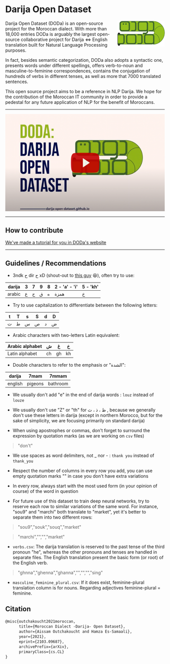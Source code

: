 # Darija Open Dataset

<p>
  <img width="150" align='right' src="./images/doda_logo.png">
  <!--- credits to [https://www.freeflagicons.com/country/morocco/sphere_icon/download/] --->
</p>

Darija Open Dataset (DODa) is an open-source project for the Moroccan dialect. With more than 18,000 entries DODa is arguably the largest open-source collaborative project for Darija <=> English translation built for Natural Language Processing purposes. 

In fact, besides semantic categorization, DODa also adopts a syntactic one, presents words under different spellings, offers verb-to-noun and masculine-to-feminine correspondences, contains the conjugation of hundreds of verbs in different tenses, as well as more that 7000 translated sentences.


This open source project aims to be a reference in NLP Darija. We hope for the contribution of the Moroccan IT community in order to provide a pedestal for any future application of NLP for the benefit of Moroccans.

---
[![DODa video](./images/video_img.png)](https://www.youtube.com/watch?v=IZWuEy7yLB0)

---

## How to contribute

[We've made a tutorial for you in DODa's website](https://darija-open-dataset.github.io/examples/tutorial.html)

---

## Guidelines / Recommendations
- 3ndk ح dir ح xD (shout-out to [this guy](https://www.facebook.com/watch/?v=238961807618014) 😆), often try to use:

darija | 3 | 7 | 9 | 8 | 2 - 'a' - 'i' | 5 - 'kh'
--- | --- | --- | --- |--- |--- |---
arabic | ع | ح | ق | ه | همزة |  خ  


- Try to use capitalization to differentiate between the following letters:

| t | T | s | S | d | D |
| :---: | :---: | :---: | :---: | :---: | :---: |
| ت | ط | س | ص | د | ض |


- Arabic characters with two-letters Latin equivalent:

Arabic alphabet | ش | غ | خ
--- | --- | --- | ---
Latin alphabet | ch | gh | kh


- Double characters to refer to the emphasis or "الشدة":

darija | 7mam | 7mmam
--- | --- | ---
english | pigeons | bathroom



- We usually don't add "e" in the end of darija words : `louz` instead of `louze`

- We usually don't use "Z" or "th" for ظ ، ذ ، ث ,
because we generally don't use these letters in darija (except in northern Morocco, but for the sake of simplicity, we are focusing primarily on standard darija)

- When using apostrophes or commas, don't forget to surround the expression by quotation marks (as we are working on `csv` files)

> "don't"

- We use spaces as word delimiters, not _ nor - : `thank you` instead of `thank_you`

- Respect the number of columns in every row you add, you can use empty quotation marks "" in case you don't have extra variations

- In every row, always start with the most used form (in your opinion of course) of the word in question

- For future use of this dataset to train deep neural networks, try to reserve each row to similar variations of the same word. For instance, "sou9" and "marchi" both translate to "market", yet it's better to separate them into two different rows:

> "sou9","souk","souq","market"

> "marchi","","","market"

- `verbs.csv`: The darija translation is reserved to the past tense of the third pronoun "he", whereas the other pronouns and tenses are handled in separate files. The English translation present the basic form (or root) of the English verb.

> "ghnna","ghenna","ghanna","","","","sing"

- `masculine_feminine_plural.csv`: If it does exist, feminine-plural translation column is for nouns. Regarding adjectives feminine-plural = feminine.

## Citation
```
@misc{outchakoucht2021moroccan,
      title={Moroccan Dialect -Darija- Open Dataset},
      author={Aissam Outchakoucht and Hamza Es-Samaali},
      year={2021},
      eprint={2103.09687},
      archivePrefix={arXiv},
      primaryClass={cs.CL}
}
```
